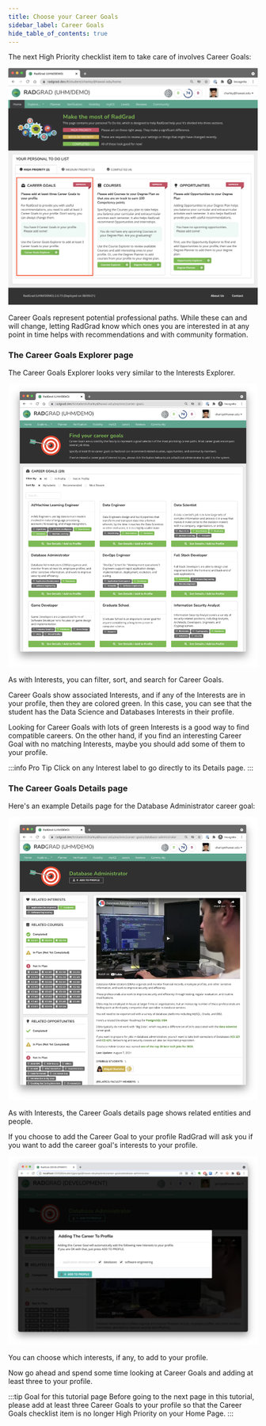 ```yaml
---
title: Choose your Career Goals
sidebar_label: Career Goals
hide_table_of_contents: true
---
```


The next High Priority checklist item to take care of involves Career Goals:

![](/img/user-guide/new-student/home-career-goals.png)

Career Goals represent potential professional paths. While these can and will change, letting RadGrad know which ones you are interested in at any point in time helps with recommendations and with community formation.

### The Career Goals Explorer page

The Career Goals Explorer looks very similar to the Interests Explorer.

![](/img/user-guide/new-student/career-goals-explorer.png)

As with Interests, you can filter, sort, and search for Career Goals.

Career Goals show associated Interests, and if any of the Interests are in your profile, then they are colored green. In this case, you can see that the student has the Data Science and Databases Interests in their profile.

Looking for Career Goals with lots of green Interests is a good way to find compatible careers. On the other hand, if you find an interesting Career Goal with no matching Interests, maybe you should add some of them to your profile.

:::info Pro Tip
Click on any Interest label to go directly to its Details page.
:::

### The Career Goals Details page

Here's an example Details page for the Database Administrator career goal:

![](/img/user-guide/new-student/database-admin-details-page.png)

As with Interests, the Career Goals details page shows related entities and people.

If you choose to add the Career Goal to your profile RadGrad will ask you if you want to add the career goal's interests to your profile.

![](/img/user-guide/new-student/career-goal-add-interests.png)

You can choose which interests, if any, to add to your profile.

Now go ahead and spend some time looking at Career Goals and adding at least three to your profile.

:::tip Goal for this tutorial page
Before going to the next page in this tutorial, please add at least three Career Goals to your profile so that the Career Goals checklist item is no longer High Priority on your Home Page.
:::
